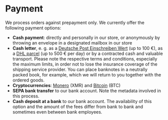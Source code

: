 # Payment

We process orders against prepayment only. We currently offer the following payment options:

* **Cash payment**: directly and personally in our store, or anonymously by throwing an envelope in a designated mailbox in our store
* **Cash letter**, e. g. as a [Deutsche Post Einschreiben Wert](https://www.deutschepost.de/de/e/einschreiben/kuendigung-abo-themen/geld-verschicken.html) (up to 100 €), as a [DHL parcel](https://www.dhl.de/content/dam/images/pdf/dhl-wertgegenstaende-de.pdf) (up to 500 € per day) or by a contracted cash and valuable transport. Please note the respective terms and conditions, especially the maximum limits, in order not to lose the insurance coverage of the shipping service provider. You can place banknotes in a neutrally packed book, for example, which we will return to you together with the ordered goods.
* **Cryptocurrencies**: [Monero](https://www.getmonero.org/) (XMR) and [Bitcoin](https://bitcoin.org/) (BTC)
* **SEPA bank transfer** to our bank account. Note the metadata involved in this process.
* **Cash deposit at a bank** to our bank account. The availability of this option and the amount of the fees differ from bank to bank and sometimes even between bank employees.
